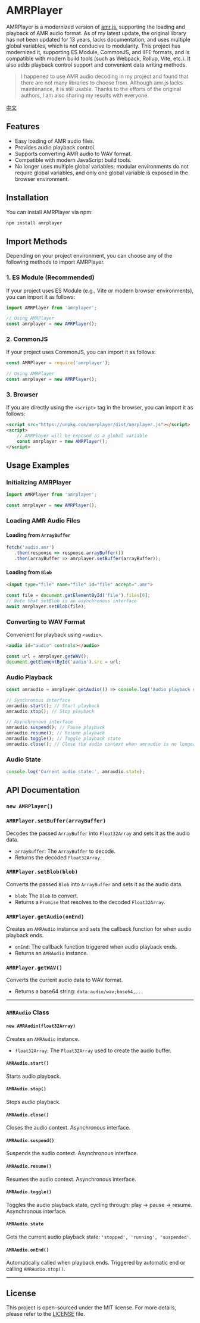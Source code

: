 # AMRPlayer

AMRPlayer is a modernized version of [amr.js](https://github.com/jpemartins/amr.js), supporting the loading and playback of AMR audio format. As of my latest update, the original library has not been updated for 13 years, lacks documentation, and uses multiple global variables, which is not conducive to modularity. 
This project has modernized it, supporting ES Module, CommonJS, and IIFE formats, and is compatible with modern build tools (such as Webpack, Rollup, Vite, etc.). It also adds playback control support and convenient data writing methods.

> I happened to use AMR audio decoding in my project and found that there are not many libraries to choose from. Although amr.js lacks maintenance, it is still usable. Thanks to the efforts of the original authors, I am also sharing my results with everyone.

[中文](./README.CN.md)

## Features

- Easy loading of AMR audio files.
- Provides audio playback control.
- Supports converting AMR audio to WAV format.
- Compatible with modern JavaScript build tools.
- No longer uses multiple global variables; modular environments do not require global variables, and only one global variable is exposed in the browser environment.

## Installation

You can install AMRPlayer via npm:

```bash
npm install amrplayer
```

## Import Methods

Depending on your project environment, you can choose any of the following methods to import AMRPlayer.

### 1. ES Module (Recommended)

If your project uses ES Module (e.g., Vite or modern browser environments), you can import it as follows:

```javascript
import AMRPlayer from 'amrplayer';

// Using AMRPlayer
const amrplayer = new AMRPlayer();
```

### 2. CommonJS

If your project uses CommonJS, you can import it as follows:

```javascript
const AMRPlayer = require('amrplayer');

// Using AMRPlayer
const amrplayer = new AMRPlayer();
```

### 3. Browser

If you are directly using the `<script>` tag in the browser, you can import it as follows:

```html
<script src="https://unpkg.com/amrplayer/dist/amrplayer.js"></script>
<script>
    // AMRPlayer will be exposed as a global variable
    const amrplayer = new AMRPlayer();
</script>
```

## Usage Examples

### Initializing AMRPlayer

```javascript
import AMRPlayer from 'amrplayer';

const amrplayer = new AMRPlayer();
```

### Loading AMR Audio Files

#### Loading from `ArrayBuffer`

```javascript
fetch('audio.amr')
   .then(response => response.arrayBuffer())
   .then(arrayBuffer => amrplayer.setBuffer(arrayBuffer));
```

#### Loading from `Blob`

```html
<input type="file" name="file" id="file" accept=".amr">
```

```javascript
const file = document.getElementById('file').files[0];
// Note that setBlob is an asynchronous interface
await amrplayer.setBlob(file);
```

### Converting to WAV Format

Convenient for playback using `<audio>`.

```html
<audio id="audio" controls></audio>
```

```javascript
const url = amrplayer.getWAV();
document.getElementById('audio').src = url;
```

### Audio Playback

```javascript
const amraudio = amrplayer.getAudio(() => console.log('Audio playback ended'));

// Synchronous interface
amraudio.start(); // Start playback
amraudio.stop(); // Stop playback

// Asynchronous interface
amraudio.suspend(); // Pause playback
amraudio.resume(); // Resume playback
amraudio.toggle(); // Toggle playback state
amraudio.close(); // Close the audio context when amraudio is no longer needed
```

### Audio State

```javascript
console.log('Current audio state:', amraudio.state);
```

## API Documentation

### `new AMRPlayer()`

### `AMRPlayer.setBuffer(arrayBuffer)`

Decodes the passed `ArrayBuffer` into `Float32Array` and sets it as the audio data.

- `arrayBuffer`: The `ArrayBuffer` to decode.
- Returns the decoded `Float32Array`.

### `AMRPlayer.setBlob(blob)`

Converts the passed `Blob` into `ArrayBuffer` and sets it as the audio data.

- `blob`: The `Blob` to convert.
- Returns a `Promise` that resolves to the decoded `Float32Array`.

### `AMRPlayer.getAudio(onEnd)`

Creates an `AMRAudio` instance and sets the callback function for when audio playback ends.

- `onEnd`: The callback function triggered when audio playback ends.
- Returns an `AMRAudio` instance.

### `AMRPlayer.getWAV()`

Converts the current audio data to WAV format.

- Returns a base64 string: `data:audio/wav;base64,...`

---

### `AMRAudio` Class

#### `new AMRAudio(float32Array)`

Creates an `AMRAudio` instance.

- `float32Array`: The `Float32Array` used to create the audio buffer.

#### `AMRAudio.start()`

Starts audio playback.

#### `AMRAudio.stop()`

Stops audio playback.

#### `AMRAudio.close()`

Closes the audio context. Asynchronous interface.

#### `AMRAudio.suspend()`

Suspends the audio context. Asynchronous interface.

#### `AMRAudio.resume()`

Resumes the audio context. Asynchronous interface.

#### `AMRAudio.toggle()`

Toggles the audio playback state, cycling through: play -> pause -> resume. Asynchronous interface.

#### `AMRAudio.state`

Gets the current audio playback state: `'stopped', 'running', 'suspended'`.

#### `AMRAudio.onEnd()`

Automatically called when playback ends. Triggered by automatic end or calling `AMRAudio.stop()`.

---

## License

This project is open-sourced under the MIT license. For more details, please refer to the [LICENSE](LICENSE) file.